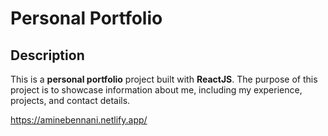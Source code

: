 # Personal Portfolio

## Description

This is a **personal portfolio** project built with **ReactJS**. The purpose of this project is to showcase information about me, including my experience, projects, and contact details.

https://aminebennani.netlify.app/
